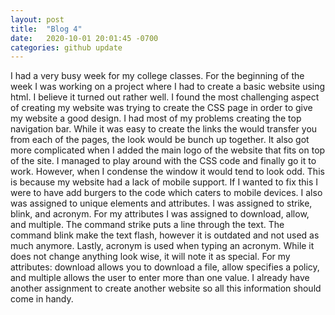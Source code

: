 ```yaml
---
layout: post
title:  "Blog 4"
date:   2020-10-01 20:01:45 -0700
categories: github update
---
```

I had a very busy week for my college classes. For the beginning of the week I was working on a project where I had to create a basic website using html. I believe it turned out rather well. I found the most challenging aspect of creating my website was trying to create the CSS page in order to give my website a good design. I had most of my problems creating the top navigation bar. While it was easy to create the links the would transfer you from each of the pages, the look would be bunch up together. It also got more complicated when I added the main logo of the website that fits on top of the site. I managed to play around with the CSS code and finally go it to work. However, when I condense the window it would tend to look odd. This is because my website had a lack of mobile support. If I wanted to fix this I were to have add burgers to the code which caters to mobile devices. I also was assigned to unique elements and attributes. I was assigned to strike, blink, and acronym. For my attributes I was assigned to download, allow, and multiple. The command strike puts a line through the text. The command blink make the text flash, however it is outdated and not used as much anymore. Lastly, acronym is used when typing an acronym. While it does not change anything look wise, it will note it as special. For my attributes: download allows you to download a file, allow specifies a policy, and multiple allows the user to enter more than one value. I already have another assignment to create another website so all this information should come in handy.
